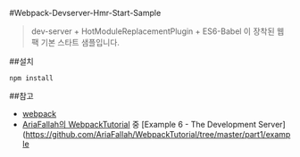 #Webpack-Devserver-Hmr-Start-Sample
> dev-server + HotModuleReplacementPlugin + ES6-Babel 이 장착된 웹팩 기본 스타트 샘플입니다.

##설치
```
npm install
```

##참고
- [webpack](http://webpack.github.io/)
- [AriaFallah의  WebpackTutorial](https://github.com/AriaFallah/WebpackTutorial/tree/master/part1) 중 [Example 6 - The Development Server](https://github.com/AriaFallah/WebpackTutorial/tree/master/part1/example

